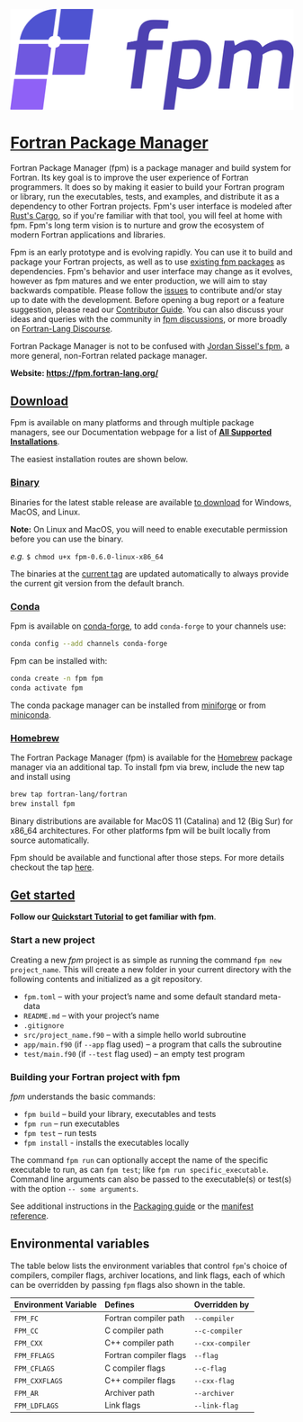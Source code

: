 <p align="center">
    <a href="https://fpm.fortran-lang.org/"><img src="https://raw.githubusercontent.com/fortran-lang/assets/main/fpm/logo/2-color-alt/png/full-color-alt.png" width="800"/></a>
</p>

# [Fortran Package Manager](https://fpm.fortran-lang.org/)

Fortran Package Manager (fpm) is a package manager and build system for Fortran.
Its key goal is to improve the user experience of Fortran programmers.
It does so by making it easier to build your Fortran program or library, run the
executables, tests, and examples, and distribute it as a dependency to other
Fortran projects.
Fpm's user interface is modeled after [Rust's Cargo](https://doc.rust-lang.org/cargo/),
so if you're familiar with that tool, you will feel at home with fpm.
Fpm's long term vision is to nurture and grow the ecosystem of modern Fortran
applications and libraries.

Fpm is an early prototype and is evolving rapidly.
You can use it to build and package your Fortran projects, as well as to use
[existing fpm packages](https://github.com/fortran-lang/fpm-registry) as dependencies.
Fpm's behavior and user interface may change as it evolves, however as fpm
matures and we enter production, we will aim to stay backwards compatible.
Please follow the [issues](https://github.com/fortran-lang/fpm/issues) to
contribute and/or stay up to date with the development.
Before opening a bug report or a feature suggestion, please read our
[Contributor Guide](CONTRIBUTING.md). You can also discuss your ideas and
queries with the community in
[fpm discussions](https://github.com/fortran-lang/fpm/discussions),
or more broadly on [Fortran-Lang Discourse](https://fortran-lang.discourse.group/).

Fortran Package Manager is not to be confused with
[Jordan Sissel's fpm](https://github.com/jordansissel/fpm), a more general,
non-Fortran related package manager.

**Website: <https://fpm.fortran-lang.org/>**

## [Download](https://fpm.fortran-lang.org/install/index.html)

Fpm is available on many platforms and through multiple package managers, see our Documentation
webpage for a list of **[All Supported Installations](https://fpm.fortran-lang.org/install/index.html)**.

The easiest installation routes are shown below.

### [Binary](https://github.com/fortran-lang/fpm/releases)

Binaries for the latest stable release are available [to download](https://github.com/fortran-lang/fpm/releases/latest) for Windows, MacOS, and Linux.

**Note:** On Linux and MacOS, you will need to enable executable permission before you can use the binary.

_e.g._ `$ chmod u+x fpm-0.6.0-linux-x86_64`

The binaries at the [current tag](https://github.com/fortran-lang/fpm/releases/tag/current) are updated automatically to always provide the current git version from the default branch.

### [Conda]

Fpm is available on [conda-forge], to add `conda-forge` to your channels use:

```sh
conda config --add channels conda-forge
```

Fpm can be installed with:

```sh
conda create -n fpm fpm
conda activate fpm
```

The conda package manager can be installed from [miniforge](https://github.com/conda-forge/miniforge/releases)
or from [miniconda](https://docs.conda.io/en/latest/miniconda.html).

[Conda]: https://conda.io
[conda-forge]: https://conda-forge.org/

### [Homebrew](https://brew.sh/)

The Fortran Package Manager (fpm) is available for the [Homebrew](https://brew.sh/) package manager via an additional tap.
To install fpm via brew, include the new tap and install using

```sh
brew tap fortran-lang/fortran
brew install fpm
```

Binary distributions are available for MacOS 11 (Catalina) and 12 (Big Sur) for x86_64 architectures. For other platforms fpm will be built locally from source automatically.

Fpm should be available and functional after those steps.
For more details checkout the tap [here](https://github.com/fortran-lang/homebrew-fortran).

## [Get started](https://fpm.fortran-lang.org/tutorial/index.html)

**Follow our [Quickstart Tutorial](https://fpm.fortran-lang.org/tutorial/hello-fpm.html) to get familiar with fpm**.

### Start a new project

Creating a new *fpm* project is as simple as running the command
`fpm new project_name`. This will create a new folder in your current directory
with the following contents and initialized as a git repository.

* `fpm.toml` – with your project’s name and some default standard meta-data
* `README.md` – with your project’s name
* `.gitignore`
* `src/project_name.f90` – with a simple hello world subroutine
* `app/main.f90` (if `--app` flag used) – a program that calls the subroutine
* `test/main.f90` (if `--test` flag used) – an empty test program

### Building your Fortran project with fpm

*fpm* understands the basic commands:

* `fpm build` – build your library, executables and tests
* `fpm run` – run executables
* `fpm test` – run tests
* `fpm install` - installs the executables locally

The command `fpm run` can optionally accept the name of the specific executable
to run, as can `fpm test`; like `fpm run specific_executable`. Command line
arguments can also be passed to the executable(s) or test(s) with the option
`-- some arguments`.

See additional instructions in the [Packaging guide](PACKAGING.md) or
the [manifest reference](https://fpm.fortran-lang.org/spec/manifest.html).

<!-- 
### Bootstrapping instructions

This guide explains the process of building *fpm* on a platform for the first time.
To build *fpm* without a prior *fpm* version a single source file version is available
at each release.

To build manually using the single source distribution, run the following code (from within the current directory)

```sh
mkdir _tmp
curl -LJ https://github.com/fortran-lang/fpm/releases/download/current/fpm.F90 > _tmp/fpm.F90
gfortran -J _tmp _tmp/fpm.F90 -o _tmp/fpm
_tmp/fpm install --flag "-g -fbacktrace -O3"
rm -r _tmp
```

To automatically bootstrap using this appoach run the install script

```sh
./install.sh
``` -->

## Environmental variables

The table below lists the environment variables that control `fpm`'s choice of compilers, 
compiler flags, archiver locations, and link flags, each of which can be overridden by 
passing `fpm` flags also shown in the table.

| Environment Variable | Defines               | Overridden by    |
| :------------------- | :-------------------- | :--------------- |
| `FPM_FC`             | Fortran compiler path | `--compiler`     |
| `FPM_CC`             | C compiler path       | `--c-compiler`   |
| `FPM_CXX`            | C++ compiler path     | `--cxx-compiler` |
| `FPM_FFLAGS`         | Fortran compiler flags| `--flag`         |
| `FPM_CFLAGS`         | C compiler flags      | `--c-flag`       |
| `FPM_CXXFLAGS`       | C++ compiler flags    | `--cxx-flag`     |
| `FPM_AR`             | Archiver path         | `--archiver`     |
| `FPM_LDFLAGS`        | Link flags            | `--link-flag`    |
